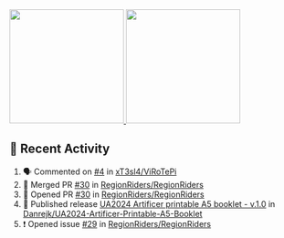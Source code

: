 <a href="https://github.com/anuraghazra/github-readme-stats">
  <img height=200 src="https://readme-stats-danrejk.vercel.app/api?username=Danrejk&theme=github_dark&border_color=3d444d&count_private=true" />
</a>
<a href="https://github.com/anuraghazra/github-readme-stats">
  <img height=200 src="https://readme-stats-danrejk.vercel.app/api/top-langs/?username=Danrejk&layout=compact&theme=github_dark&border_color=3d444d&count_private=true&hide=QML&langs_count=10&size_weight=0.6&count_weight=0.4" />
</a>

## 🚀 Recent Activity  
<!--START_SECTION:activity-->
1. 🗣 Commented on [#4](https://github.com/xT3sl4/ViRoTePi/pull/4#issuecomment-3373678312) in [xT3sl4/ViRoTePi](https://github.com/xT3sl4/ViRoTePi)
2. 🎉 Merged PR [#30](https://github.com/RegionRiders/RegionRiders/pull/30) in [RegionRiders/RegionRiders](https://github.com/RegionRiders/RegionRiders)
3. 💪 Opened PR [#30](https://github.com/RegionRiders/RegionRiders/pull/30) in [RegionRiders/RegionRiders](https://github.com/RegionRiders/RegionRiders)
4. 🚀 Published release [UA2024 Artificer printable A5 booklet - v.1.0](https://github.com/Danrejk/UA2024-Artificer-Printable-A5-Booklet/releases/tag/v.1.0) in [Danrejk/UA2024-Artificer-Printable-A5-Booklet](https://github.com/Danrejk/UA2024-Artificer-Printable-A5-Booklet)
5. ❗ Opened issue [#29](https://github.com/RegionRiders/RegionRiders/issues/29) in [RegionRiders/RegionRiders](https://github.com/RegionRiders/RegionRiders)
<!--END_SECTION:activity-->
